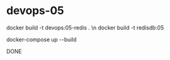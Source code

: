 # devops-05

docker build -t devops:05-redis . \n
docker build -t redisdb:05

docker-compose up --build

DONE

